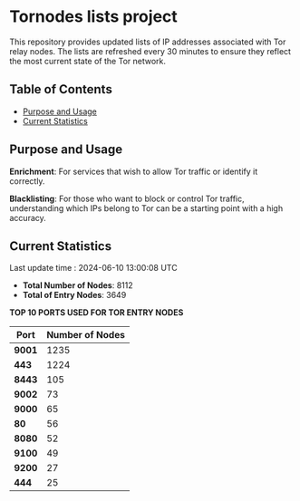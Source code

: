 # Tornodes lists project

This repository provides updated lists of IP addresses associated with Tor relay nodes. The lists are refreshed every 30 minutes to ensure they reflect the most current state of the Tor network.

## Table of Contents

- [Purpose and Usage](#purpose-and-usage)
- [Current Statistics](#current-statistics)


## Purpose and Usage

**Enrichment**: For services that wish to allow Tor traffic or identify it correctly.

**Blacklisting**: For those who want to block or control Tor traffic, understanding which IPs belong to Tor can be a starting point with a high accuracy.

## Current Statistics

Last update time : 2024-06-10 13:00:08 UTC

- **Total Number of Nodes**: 8112
- **Total of Entry Nodes**: 3649

**TOP 10 PORTS USED FOR TOR ENTRY NODES**

| **Port** | **Number of Nodes** |
|------|-----------------|
| **9001**   | 1235  |
| **443**   | 1224  |
| **8443**   | 105  |
| **9002**   | 73  |
| **9000**   | 65  |
| **80**   | 56  |
| **8080**   | 52  |
| **9100**   | 49  |
| **9200**   | 27  |
| **444**   | 25  |

